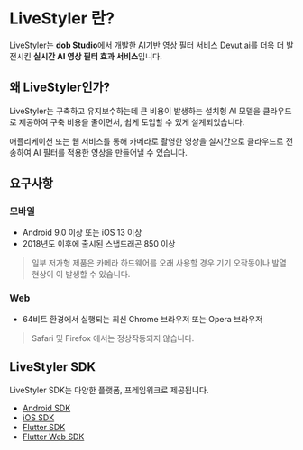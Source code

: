 # LiveStyler 란?

LiveStyler는 **dob Studio**에서 개발한 AI기반 영상 필터 서비스 [Devut.ai](https://devutai.com)를 더욱 더 발전시킨 **실시간 AI 영상 필터 효과 서비스**입니다.

## 왜 LiveStyler인가?

LiveStyler는 구축하고 유지보수하는데 큰 비용이 발생하는 설치형 AI 모델을 클라우드로 제공하여 구축 비용을 줄이면서, 쉽게 도입할 수 있게 설계되었습니다.

애플리케이션 또는 웹 서비스를 통해 카메라로 촬영한 영상을 실시간으로 클라우드로 전송하여 AI 필터를 적용한 영상을 만들어낼 수 있습니다.

## 요구사항

### 모바일

- Android 9.0 이상 또는 iOS 13 이상
- 2018년도 이후에 출시된 스냅드래곤 850 이상

> 일부 저가형 제품은 카메라 하드웨어를 오래 사용할 경우 기기 오작동이나 발열현상이 이 발생할 수 있습니다.

### Web

- 64비트 환경에서 실행되는 최신 Chrome 브라우저 또는 Opera 브라우저

> Safari 및 Firefox 에서는 정상작동되지 않습니다.

## LiveStyler SDK

LiveStyler SDK는 다양한 플랫폼, 프레임워크로 제공됩니다.

- [Android SDK](./android.md)
- [iOS SDK](./ios.md)
- [Flutter SDK](./flutter.md)
- [Flutter Web SDK](./flutter-web.md)
